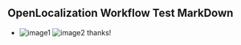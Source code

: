 ## OpenLocalization Workflow Test MarkDown
* ![image1](.\61135c8d-aa4d-4d8c-877f-0133833aff4b.PNG)   ![image2](.\05ab9c2c-4a36-448b-86c3-8ba334f30112.png) 
thanks!